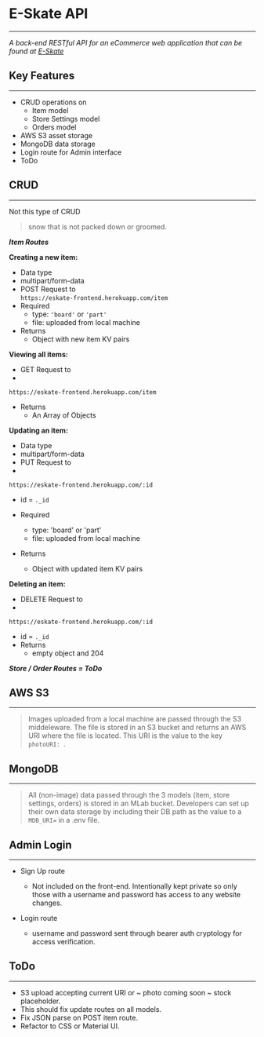 # E-Skate API
---
*A back-end RESTful API for an eCommerce web application that can be found at [E-Skate](https://eskate-frontend.herokuapp.com/)*

## Key Features
---
- CRUD operations on
    - Item model
    - Store Settings model
    - Orders model
- AWS S3 asset storage
- MongoDB data storage
- Login route for Admin interface
- ToDo

## CRUD  
---  

Not this type of CRUD  
> snow that is not packed down or groomed.

***Item Routes***  

**Creating a new item:**

- Data type  
 - multipart/form-data  
- POST Request to  
```https://eskate-frontend.herokuapp.com/item```  
- Required  
  - type: `'board'` or `'part'`
  - file: uploaded from local machine  
- Returns  
  - Object with new item KV pairs  

**Viewing all items:**  
- GET Request to  
 -
```https://eskate-frontend.herokuapp.com/item```  
- Returns  
  - An Array of Objects  

**Updating an item:**  
- Data type  
 - multipart/form-data  
- PUT Request to  
 -
```https://eskate-frontend.herokuapp.com/:id```  
  - id = `._id`

- Required  
  - type: 'board' or 'part'
  - file: uploaded from local machine  
- Returns  
  - Object with updated item KV pairs  

**Deleting an item:**  
- DELETE Request to  
 -
```https://eskate-frontend.herokuapp.com/:id```  
  - id = `._id`  
- Returns
  - empty object and 204

***Store / Order Routes = ToDo***  


## AWS S3  
---  
> Images uploaded from a local machine are passed through the S3 middeleware. The file is stored in an S3 bucket and returns an AWS URI where the file is located. This URI is the value to the key `photoURI: `.

## MongoDB  
---  
> All (non-image) data passed through the 3 models (item, store settings, orders) is stored in an MLab bucket. Developers can set up their own data storage by including their DB path as the value to a `MDB_URI=` in a .env file.

## Admin Login  
---  
- Sign Up route  
  - Not included on the front-end. Intentionally kept private so only those with a username and password has access to any website changes.  


- Login route  
  - username and password sent through bearer auth cryptology for access verification.

## ToDo  
---  
- S3 upload accepting current URI or ~ photo coming soon ~ stock placeholder.  
 - This should fix update routes on all models.
- Fix JSON parse on POST item route.  
- Refactor to CSS or Material UI.
